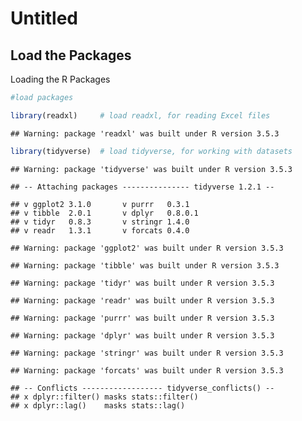 Untitled
================

Load the Packages
-----------------

Loading the R Packages

``` r
#load packages

library(readxl)     # load readxl, for reading Excel files
```

    ## Warning: package 'readxl' was built under R version 3.5.3

``` r
library(tidyverse)  # load tidyverse, for working with datasets
```

    ## Warning: package 'tidyverse' was built under R version 3.5.3

    ## -- Attaching packages --------------- tidyverse 1.2.1 --

    ## v ggplot2 3.1.0       v purrr   0.3.1  
    ## v tibble  2.0.1       v dplyr   0.8.0.1
    ## v tidyr   0.8.3       v stringr 1.4.0  
    ## v readr   1.3.1       v forcats 0.4.0

    ## Warning: package 'ggplot2' was built under R version 3.5.3

    ## Warning: package 'tibble' was built under R version 3.5.3

    ## Warning: package 'tidyr' was built under R version 3.5.3

    ## Warning: package 'readr' was built under R version 3.5.3

    ## Warning: package 'purrr' was built under R version 3.5.3

    ## Warning: package 'dplyr' was built under R version 3.5.3

    ## Warning: package 'stringr' was built under R version 3.5.3

    ## Warning: package 'forcats' was built under R version 3.5.3

    ## -- Conflicts ------------------ tidyverse_conflicts() --
    ## x dplyr::filter() masks stats::filter()
    ## x dplyr::lag()    masks stats::lag()
